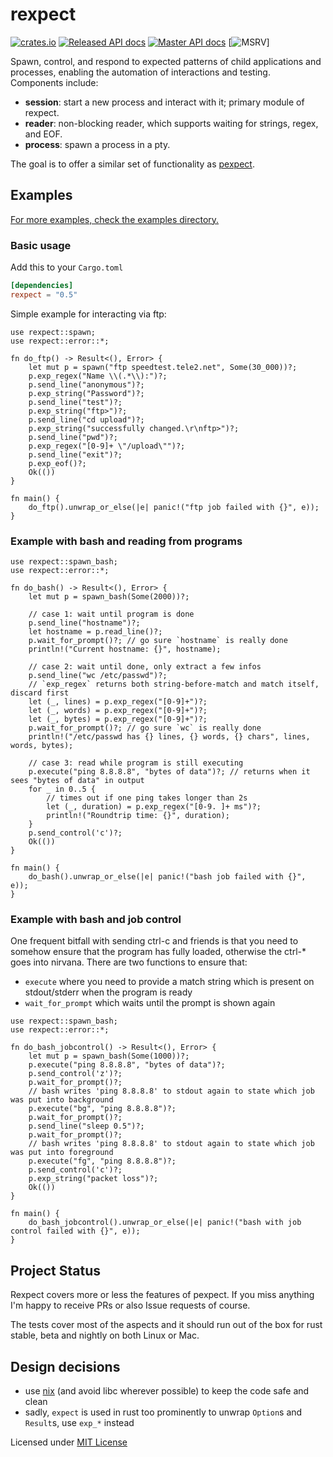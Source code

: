 # rexpect

[![crates.io](https://img.shields.io/crates/v/rexpect.svg)](https://crates.io/crates/rexpect)
[![Released API docs](https://docs.rs/rexpect/badge.svg)](https://docs.rs/rexpect)
[![Master API docs](https://img.shields.io/badge/docs-master-2f343b.svg)](http://philippkeller.github.io/rexpect)
[![MSRV](https://img.shields.io/badge/MSRV-1.60.0-blue)]

Spawn, control, and respond to expected patterns of child applications and
processes, enabling the automation of interactions and testing. Components
include:

- **session**: start a new process and interact with it; primary module of
  rexpect.
- **reader**: non-blocking reader, which supports waiting for strings, regex,
  and EOF.
- **process**: spawn a process in a pty.

The goal is to offer a similar set of functionality as
[pexpect](https://pexpect.readthedocs.io/en/stable/overview.html).

## Examples

[For more examples, check the examples directory.](https://github.com/philippkeller/rexpect/tree/master/examples)

### Basic usage

Add this to your `Cargo.toml`

```toml
[dependencies]
rexpect = "0.5"
```

Simple example for interacting via ftp:

```rust,no_run
use rexpect::spawn;
use rexpect::error::*;

fn do_ftp() -> Result<(), Error> {
    let mut p = spawn("ftp speedtest.tele2.net", Some(30_000))?;
    p.exp_regex("Name \\(.*\\):")?;
    p.send_line("anonymous")?;
    p.exp_string("Password")?;
    p.send_line("test")?;
    p.exp_string("ftp>")?;
    p.send_line("cd upload")?;
    p.exp_string("successfully changed.\r\nftp>")?;
    p.send_line("pwd")?;
    p.exp_regex("[0-9]+ \"/upload\"")?;
    p.send_line("exit")?;
    p.exp_eof()?;
    Ok(())
}

fn main() {
    do_ftp().unwrap_or_else(|e| panic!("ftp job failed with {}", e));
}
```

### Example with bash and reading from programs

```rust,no_run
use rexpect::spawn_bash;
use rexpect::error::*;

fn do_bash() -> Result<(), Error> {
    let mut p = spawn_bash(Some(2000))?;

    // case 1: wait until program is done
    p.send_line("hostname")?;
    let hostname = p.read_line()?;
    p.wait_for_prompt()?; // go sure `hostname` is really done
    println!("Current hostname: {}", hostname);

    // case 2: wait until done, only extract a few infos
    p.send_line("wc /etc/passwd")?;
    // `exp_regex` returns both string-before-match and match itself, discard first
    let (_, lines) = p.exp_regex("[0-9]+")?;
    let (_, words) = p.exp_regex("[0-9]+")?;
    let (_, bytes) = p.exp_regex("[0-9]+")?;
    p.wait_for_prompt()?; // go sure `wc` is really done
    println!("/etc/passwd has {} lines, {} words, {} chars", lines, words, bytes);

    // case 3: read while program is still executing
    p.execute("ping 8.8.8.8", "bytes of data")?; // returns when it sees "bytes of data" in output
    for _ in 0..5 {
        // times out if one ping takes longer than 2s
        let (_, duration) = p.exp_regex("[0-9. ]+ ms")?;
        println!("Roundtrip time: {}", duration);
    }
    p.send_control('c')?;
    Ok(())
}

fn main() {
    do_bash().unwrap_or_else(|e| panic!("bash job failed with {}", e));
}
```

### Example with bash and job control

One frequent bitfall with sending ctrl-c and friends is that you need
to somehow ensure that the program has fully loaded, otherwise the ctrl-*
goes into nirvana. There are two functions to ensure that:

- `execute` where you need to provide a match string which is present
  on stdout/stderr when the program is ready
- `wait_for_prompt` which waits until the prompt is shown again



```rust,no_run
use rexpect::spawn_bash;
use rexpect::error::*;

fn do_bash_jobcontrol() -> Result<(), Error> {
    let mut p = spawn_bash(Some(1000))?;
    p.execute("ping 8.8.8.8", "bytes of data")?;
    p.send_control('z')?;
    p.wait_for_prompt()?;
    // bash writes 'ping 8.8.8.8' to stdout again to state which job was put into background
    p.execute("bg", "ping 8.8.8.8")?;
    p.wait_for_prompt()?;
    p.send_line("sleep 0.5")?;
    p.wait_for_prompt()?;
    // bash writes 'ping 8.8.8.8' to stdout again to state which job was put into foreground
    p.execute("fg", "ping 8.8.8.8")?;
    p.send_control('c')?;
    p.exp_string("packet loss")?;
    Ok(())
}

fn main() {
    do_bash_jobcontrol().unwrap_or_else(|e| panic!("bash with job control failed with {}", e));
}

```

## Project Status

Rexpect covers more or less the features of pexpect. If you miss anything
I'm happy to receive PRs or also Issue requests of course.

The tests cover most of the aspects and it should run out of the box for
rust stable, beta and nightly on both Linux or Mac.

## Design decisions

- use [nix](https://github.com/nix-rust/nix) (and avoid libc wherever possible)
  to keep the code safe and clean
- sadly, `expect` is used in rust too prominently to unwrap `Option`s and
  `Result`s, use `exp_*` instead

Licensed under [MIT License](LICENSE)
